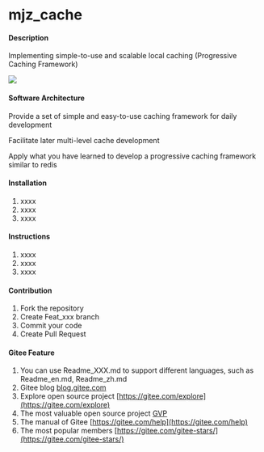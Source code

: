 # mjz_cache

#### Description
Implementing simple-to-use and scalable local caching (Progressive Caching Framework)

[![](https://img.shields.io/badge/license-Apache2-FF0080.svg)](https://gitee.com/mao_jin_zhi/mjz_cache/tree/master/LICENSE)

#### Software Architecture
Provide a set of simple and easy-to-use caching framework for daily development

Facilitate later multi-level cache development

Apply what you have learned to develop a progressive caching framework similar to redis


#### Installation

1.  xxxx
2.  xxxx
3.  xxxx

#### Instructions

1.  xxxx
2.  xxxx
3.  xxxx

#### Contribution

1.  Fork the repository
2.  Create Feat_xxx branch
3.  Commit your code
4.  Create Pull Request


#### Gitee Feature

1.  You can use Readme\_XXX.md to support different languages, such as Readme\_en.md, Readme\_zh.md
2.  Gitee blog [blog.gitee.com](https://blog.gitee.com)
3.  Explore open source project [https://gitee.com/explore](https://gitee.com/explore)
4.  The most valuable open source project [GVP](https://gitee.com/gvp)
5.  The manual of Gitee [https://gitee.com/help](https://gitee.com/help)
6.  The most popular members  [https://gitee.com/gitee-stars/](https://gitee.com/gitee-stars/)
